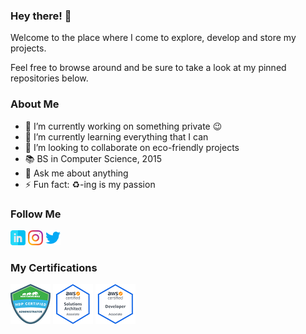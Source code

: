 ### Hey there! 👋
Welcome to the place where I come to explore, develop and store my projects. 

Feel free to browse around and be sure to take a look at my pinned repositories below. 

### About Me
- 🔭 I’m currently working on something private 😉  
- 🌱 I’m currently learning everything that I can
- 👯 I’m looking to collaborate on eco-friendly projects
- 📚 BS in Computer Science, 2015
- 💬 Ask me about anything
- ⚡ Fun fact: ♻️-ing is my passion

### Follow Me
[![LinkedIn](https://github.com/yuelchen/yuelchen/blob/master/static/icons/linkedin-24x24.png)](https://www.linkedin.com/in/yuelchen) 
[![Instagram](https://github.com/yuelchen/yuelchen/blob/master/static/icons/instagram-24x24.png)](https://www.instagram.com/yuelchen) 
[![Twitter](https://github.com/yuelchen/yuelchen/blob/master/static/icons/twitter-24x24.png)](https://twitter.com/yuelchen93) 

### My Certifications
[![Hortonworks Certified Administrator](https://github.com/yuelchen/yuelchen/blob/master/static/certifications/hdpca-64x64.png)](http://bcert.me/sxcrztfb) 
[![AWS Certified Solutions Architect - Associate](https://github.com/yuelchen/yuelchen/blob/master/static/certifications/awscsaa-64x64.png)](https://www.certmetrics.com/amazon/public/badge.aspx?i=1&t=c&d=2018-12-01&ci=AWS00699685) 
[![AWS Certified Developer - Associate](https://github.com/yuelchen/yuelchen/blob/master/static/certifications/awscda-64x64.png)](https://www.certmetrics.com/amazon/public/badge.aspx?i=2&t=c&d=2019-01-23&ci=AWS00699685) 
